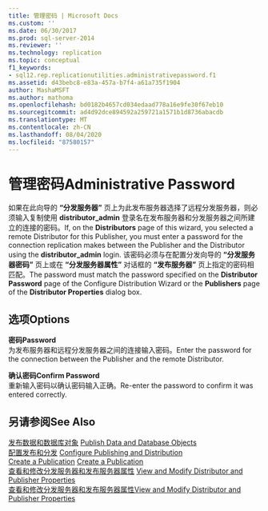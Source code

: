 ```yaml
---
title: 管理密码 | Microsoft Docs
ms.custom: ''
ms.date: 06/30/2017
ms.prod: sql-server-2014
ms.reviewer: ''
ms.technology: replication
ms.topic: conceptual
f1_keywords:
- sql12.rep.replicationutilities.administrativepassword.f1
ms.assetid: d43bebc8-e83a-457a-b7f4-a61a735f1904
author: MashaMSFT
ms.author: mathoma
ms.openlocfilehash: bd0182b4657cd034edaad778a16e9fe30f67eb10
ms.sourcegitcommit: ad4d92dce894592a259721a1571b1d8736abacdb
ms.translationtype: MT
ms.contentlocale: zh-CN
ms.lasthandoff: 08/04/2020
ms.locfileid: "87580157"
---
```

# <a name="administrative-password"></a><span data-ttu-id="7601f-102">管理密码</span><span class="sxs-lookup"><span data-stu-id="7601f-102">Administrative Password</span></span>
  <span data-ttu-id="7601f-103">如果在此向导的 **“分发服务器”** 页上为此发布服务器选择了远程分发服务器，则必须输入复制使用 **distributor_admin** 登录名在发布服务器和分发服务器之间所建立的连接的密码。</span><span class="sxs-lookup"><span data-stu-id="7601f-103">If, on the **Distributors** page of this wizard, you selected a remote Distributor for this Publisher, you must enter a password for the connection replication makes between the Publisher and the Distributor using the **distributor_admin** login.</span></span> <span data-ttu-id="7601f-104">该密码必须与在配置分发向导的 **“分发服务器密码”** 页上或在 **“分发服务器属性”** 对话框的 **“发布服务器”** 页上指定的密码相匹配。</span><span class="sxs-lookup"><span data-stu-id="7601f-104">The password must match the password specified on the **Distributor Password** page of the Configure Distribution Wizard or the **Publishers** page of the **Distributor Properties** dialog box.</span></span>  
  
## <a name="options"></a><span data-ttu-id="7601f-105">选项</span><span class="sxs-lookup"><span data-stu-id="7601f-105">Options</span></span>  
 <span data-ttu-id="7601f-106">**密码**</span><span class="sxs-lookup"><span data-stu-id="7601f-106">**Password**</span></span>  
 <span data-ttu-id="7601f-107">为发布服务器和远程分发服务器之间的连接输入密码。</span><span class="sxs-lookup"><span data-stu-id="7601f-107">Enter the password for the connection between the Publisher and the remote Distributor.</span></span>  
  
 <span data-ttu-id="7601f-108">**确认密码**</span><span class="sxs-lookup"><span data-stu-id="7601f-108">**Confirm Password**</span></span>  
 <span data-ttu-id="7601f-109">重新输入密码以确认密码输入正确。</span><span class="sxs-lookup"><span data-stu-id="7601f-109">Re-enter the password to confirm it was entered correctly.</span></span>  
  
## <a name="see-also"></a><span data-ttu-id="7601f-110">另请参阅</span><span class="sxs-lookup"><span data-stu-id="7601f-110">See Also</span></span>  
 <span data-ttu-id="7601f-111">[发布数据和数据库对象](publish/publish-data-and-database-objects.md) </span><span class="sxs-lookup"><span data-stu-id="7601f-111">[Publish Data and Database Objects](publish/publish-data-and-database-objects.md) </span></span>  
 <span data-ttu-id="7601f-112">[配置发布和分发](configure-publishing-and-distribution.md) </span><span class="sxs-lookup"><span data-stu-id="7601f-112">[Configure Publishing and Distribution](configure-publishing-and-distribution.md) </span></span>  
 <span data-ttu-id="7601f-113">[Create a Publication](publish/create-a-publication.md) </span><span class="sxs-lookup"><span data-stu-id="7601f-113">[Create a Publication](publish/create-a-publication.md) </span></span>  
 <span data-ttu-id="7601f-114">[查看和修改分发服务器和发布服务器属性](view-and-modify-distributor-and-publisher-properties.md) </span><span class="sxs-lookup"><span data-stu-id="7601f-114">[View and Modify Distributor and Publisher Properties](view-and-modify-distributor-and-publisher-properties.md) </span></span>  
 [<span data-ttu-id="7601f-115">查看和修改分发服务器和发布服务器属性</span><span class="sxs-lookup"><span data-stu-id="7601f-115">View and Modify Distributor and Publisher Properties</span></span>](view-and-modify-distributor-and-publisher-properties.md)  
  
  
